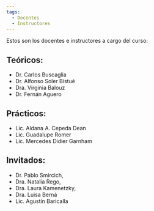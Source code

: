 ```yaml
---
tags:
  - Docentes
  - Instructores
---
```


Estos son los docentes e instructores a cargo del curso:

## Teóricos: 
* Dr. Carlos Buscaglia 
* Dr. Alfonso Soler Bistué
* Dra. Virginia Balouz 
* Dr. Fernán Aguero

## Prácticos: 
* Lic. Aldana A. Cepeda Dean
* Lic. Guadalupe Romer 
* Lic. Mercedes Didier Garnham

## Invitados: 
* Dr. Pablo Smircich, 
* Dra. Natalia Rego, 
* Dra. Laura Kamenetzky, 
* Dra. Luisa Berná
* Lic. Agustín Baricalla

